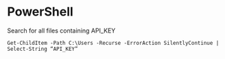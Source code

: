 # PowerShell

Search for all files containing API_KEY

    Get-ChildItem -Path C:\Users -Recurse -ErrorAction SilentlyContinue | Select-String “API_KEY”

